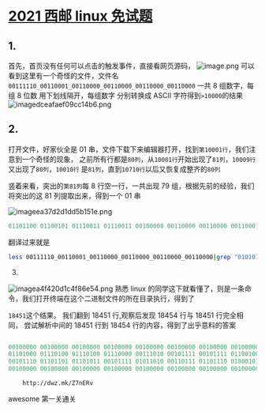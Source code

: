 # [2021 西邮 linux 免试题](http://q.xiyoulinux.org/)

## 1.

首先，首页没有任何可以点击的触发事件，直接看网页源码，
![image.png](https://tu.yegetables.com/images/2021/04/29/image.png)
可以看到这里有一个奇怪的文件，文件名`00111110_00110001_00110000_00110000_00110000_00110000`
一共 8 组数字，每组 8 位数 用下划线隔开，每组数字
分别转换成 ASCII 字符得到`>10000`的结果
![imagedceafaef09cc14b6.png](https://tu.yegetables.com/images/2021/04/29/imagedceafaef09cc14b6.png)

## 2.

打开文件，好家伙全是 01 串，文件下载下来编辑器打开，找到`第10001行`，我们注意到一个奇怪的现象，
之前所有行都是`80列`，从`10001行`开始出现了`81列`，`10009行`又出现了`80列`，`10010行`
是`81列`，直到`10710行`以后又恢复成整齐的`80列`

竖着来看，突出的`第81列`每 8 行空一行，一共出现 79 组，根据先前的经验，我们将突出的这 81 列提取出来，得到一个 01 串

![imageea37d2d1dd5b151e.png](https://tu.yegetables.com/images/2021/04/29/imageea37d2d1dd5b151e.png)

```c
01101100 01100101 01110011 01110011 00100000 00110000 00110000 00110001 00110001 00110001 00110001 00110001 00110000 01011111 00110000 00110000 00110001 00110001 00110000 00110000 00110000 00110001 01011111 00110000 00110000 00110001 00110001 00110000 00110000 00110000 00110000 01011111 00110000 00110000 00110001 00110001 00110000 00110000 00110000 00110000 01011111 00110000 00110000 00110001 00110001 00110000 00110000 00110000 00110000 01011111 00110000 00110000 00110001 00110001 00110000 00110000 00110000 00110000 01111100 01100111 01110010 01100101 01110000 00100000 00100010 00110000 00110001 00110000 00110001 00110000 00110001 00110000 00100010 01111100 01110111 01100011 00100000 00101101 01101100
```

翻译过来就是

```bash
less 00111110_00110001_00110000_00110000_00110000_00110000|grep "0101010"|wc -l
```


3.

![imagea4f420d1c4f86e54.png](https://tu.yegetables.com/images/2021/04/29/imagea4f420d1c4f86e54.png)
熟悉 linux 的同学这下就看懂了，则是一条命令，我们打开终端在这个二进制文件的所在目录执行，得到了

`18451`这个结果。
我们翻到 18451 行,观察后发现 18454 行与 18451 行完全相同，
尝试解析中间的 18451 行到 18454 行的内容，得到了出乎意料的答案

```c

00100000 00100000 00100000 00100000 00100000 00100000 00100000 00100000 00100000 00100000
01101000 01110100 01110100 01110000 00111010 00101111 00101111 01100100 01110111 01111010
00101110 01101101 01101011 00101111 01011010 00110111 01101110 01000101 01010010 01110110
00100000 00100000 00100000 00100000 00100000 00100000 00100000 00100000 00100000 00100000

```

```
    http://dwz.mk/Z7nERv
```

awesome
第一关通关
